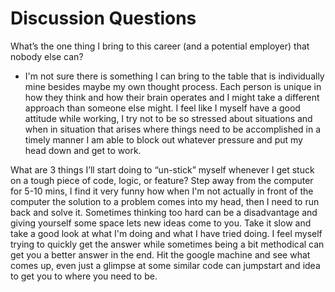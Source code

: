 # Discussion Questions

What’s the one thing I bring to this career (and a potential employer) that nobody else can?

- I'm not sure there is something I can bring to the table that is individually mine besides maybe my own thought process. Each person is unique in how they think and how their brain operates and I might take a different approach than someone else might. I feel like I myself have a good attitude while working, I try not to be so stressed about situations and when in situation that arises where things need to be accomplished in a timely manner I am able to block out whatever pressure and put my head down and get to work.

What are 3 things I’ll start doing to “un-stick” myself whenever I get stuck on a tough piece of code, logic, or feature?
Step away from the computer for 5-10 mins, I find it very funny how when I'm not actually in front of the computer the solution to a problem comes into my head, then I need to run back and solve it. Sometimes thinking too hard can be a disadvantage and giving yourself some space lets new ideas come to you.
Take it slow and take a good look at what I'm doing and what I have tried doing. I feel myself trying to quickly get the answer while sometimes being a bit methodical can get you a better answer in the end. 
Hit the google machine and see what comes up, even just a glimpse at some similar code can jumpstart and idea to get you to where you need to be. 
